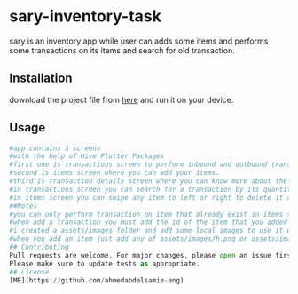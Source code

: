 # sary-inventory-task
sary is an inventory app while user can adds some items and performs some transactions on its items and search for old transaction.

## Installation
download the project file from [here](https://github.com/ahmedabdelsamie-eng/sary-inventory-task) and run it on your device.

## Usage
```python
#app contains 3 screens
#with the help of Hive Flutter Packages
#first one is transactions screen to perform inbound and outbound transactions on your items that you added before.
#second is items screen where you can add your items.
#third is transaction details screen where you can know more about the transaction you tab on it.
#in transactions screen you can search for a transaction by its quantity inbound date or type.
#in items screen you can swipe any item to left or right to delete it and any transactions performed on it.
##Notes
#you can only perform transaction on item that already exist in items screen .
#when add a transaction you must add the id of the item that you added it while adding the item itself.
#i created a assets/images folder and add some local images to use it when add item
#when you add an item just add any of assets/images/h.png or assets/images/p.png or assets/images/k.png or assets/images/c.png  in image field.
## Contributing
Pull requests are welcome. For major changes, please open an issue first to discuss what you would like to change.
Please make sure to update tests as appropriate.
## License
[ME](https://github.com/ahmedabdelsamie-eng)
